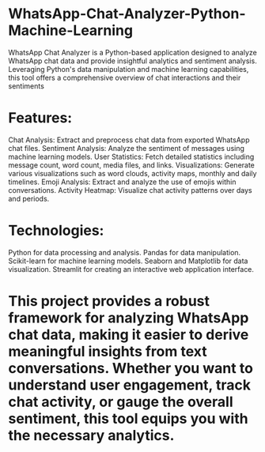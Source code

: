 # WhatsApp-Chat-Analyzer-Python-Machine-Learning
WhatsApp Chat Analyzer is a Python-based application designed to analyze WhatsApp chat data and provide insightful analytics and sentiment analysis. Leveraging Python's data manipulation and machine learning capabilities, this tool offers a comprehensive overview of chat interactions and their sentiments
# Features:
Chat Analysis: Extract and preprocess chat data from exported WhatsApp chat files.
Sentiment Analysis: Analyze the sentiment of messages using machine learning models.
User Statistics: Fetch detailed statistics including message count, word count, media files, and links.
Visualizations: Generate various visualizations such as word clouds, activity maps, monthly and daily timelines.
Emoji Analysis: Extract and analyze the use of emojis within conversations.
Activity Heatmap: Visualize chat activity patterns over days and periods.
# Technologies:
Python for data processing and analysis.
Pandas for data manipulation.
Scikit-learn for machine learning models.
Seaborn and Matplotlib for data visualization.
Streamlit for creating an interactive web application interface.
# This project provides a robust framework for analyzing WhatsApp chat data, making it easier to derive meaningful insights from text conversations. Whether you want to understand user engagement, track chat activity, or gauge the overall sentiment, this tool equips you with the necessary analytics.

